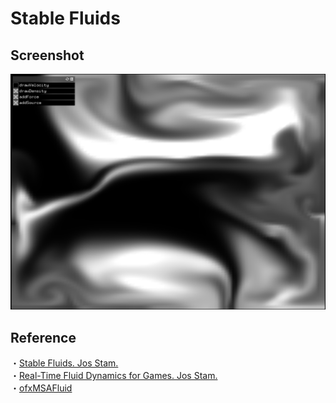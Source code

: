 # Stable Fluids

## Screenshot
![result](https://github.com/rystylee/StableFluids/blob/master/ScreenShot1.png)

## Reference
・[Stable Fluids. Jos Stam.](http://www.dgp.toronto.edu/people/stam/reality/Research/pdf/ns.pdf "Stable Fluids. Jos Stam")  
・[Real-Time Fluid Dynamics for Games. Jos Stam.](https://d2f99xq7vri1nk.cloudfront.net/legacy_app_files/pdf/GDC03.pdf "Real-Time Fluid Dynamics for Games. Jos Stam.")  
・[ofxMSAFluid](ofxMSAFluid "https://github.com/memo/ofxMSAFluid")
